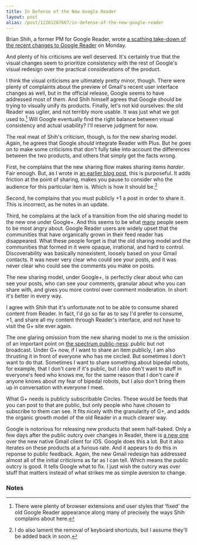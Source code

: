 ```yaml
---
title: In Defense of the New Google Reader
layout: post
alias: /post/12261287667/in-defense-of-the-new-google-reader
---
```


Brian Shih, a former PM for Google Reader, wrote [a scathing take-down
of the recent changes to Google Reader](http://brianshih.com/78073742)
on Monday.

And plenty of his criticisms are well deserved. It's certainly true that
the visual changes seem to prioritize consistency with the rest of
Google's visual redesign over the practical considerations of the
product.

I think the visual criticisms are ultimately pretty minor, though. There
were plenty of complaints about the preview of Gmail's recent user
interface changes as well, but in the official release, Google seems to
have addressed most of them. And Shih himself agrees that Google should
be trying to visually unify its products. Finally, let's not kid
ourselves: the old Reader was uglier, and not terribly more usable. It
was just what we got used to.[^1] Will Google eventually find the
right balance between visual consistency and actual usability? I'll
reserve judgment for now.

The real meat of Shih's criticism, though, is for the new sharing model.
Again, he agrees that Google *should* integrate Reader with Plus. But he
goes on to make some criticisms that don't fully take into account the
differences between the two products, and others that simply get the
facts wrong.

First, he complains that the new sharing flow makes sharing items
*harder*. Fair enough. But, as I wrote in [an earlier blog
post](http://blog.byjoemoon.com/post/10755504272/intimacy-and-performance-on-facebook),
this is purposeful. It adds friction at the point of sharing, makes you
pause to consider who the audience for this particular item is. Which is
how it should be.[^2]

Second, he complains that you must publicly +1 a post in order to share
it. This is incorrect, as he notes in an update.

Third, he complains at the lack of a transition from the old sharing
model to the new one under Google+. And this seems to be what
[many](http://kirbybits.wordpress.com/2011/10/21/wherein-i-try-to-explain-why-google-reader-is-the-best-social-network-created-so-far/)
people seem to be most angry about. Google Reader users are widely upset
that the communities that have organically grown in their feed reader
has disappeared. What these people forget is that the old sharing model
and the communities that formed in it were opaque, irrational, and hard
to control. Discoverability was basically nonexistent, loosely based on
your Gmail contacts. It was never very clear who could see your posts,
and it was never clear who could see the comments you make on posts.

The new sharing model, under Google+, is perfectly clear about who can
see your posts, who can see your comments, granular about who you can
share with, and gives you more control over comment moderation. In
short: it's better in every way.

I agree with Shih that it's unfortunate not to be able to consume shared
content from Reader. In fact, I'd go so far as to say I'd prefer to
consume, +1, and share all my content through Reader's interface, and
not have to visit the G+ site ever again.

The one glaring omission from the new sharing model to me is the
omission of an important point on [the spectrum
public-ness](http://blog.byjoemoon.com/post/582452757/webs-and-streams):
public but not broadcast. Under G+ now, if I want to share an item
publicly, I am also thrusting it in front of everyone who has me
circled. But sometimes I don't want to do that. Sometimes I want to
share something about bipedal robots, for example, that I don't care if
it's public, but I also don't want to stuff in everyone's feed who knows
me, for the same reason that I don't care if anyone knows about my fear
of bipedal robots, but I also don't bring them up in conversation with
everyone I meet.

What G+ needs is publicly subscribable Circles. These would be feeds
that you can post to that are public, but only people who have chosen to
subscribe to them can see. It fits nicely with the granularity of G+,
and adds the organic growth model of the old Reader in a much clearer
way.

Google is notorious for releasing new products that seem half-baked.
Only a few days after the public outcry over changes in Reader, there is
[a new
one](http://www.theverge.com/2011/11/2/2533292/gmail-app-iphone-ipad)
over the new native Gmail client for iOS. Google does this a lot. But it
also iterates on these products at a furious rate. And it appears to do
this in reponse to public feedback. Again, the new Gmail redesign has
addressed almost all of the initial criticisms as far as I can tell.
Which means the public outcry is good. It tells Google what to fix. I
just wish the outcry was over stuff that matters instead of what strikes
me as simple aversion to change.

### Notes

[^1]: There were plenty of browser extensions and user styles that ‘fixed'
    the old Google Reader appearance along many of precisely the ways
    Shih complains about here. 

[^2]: I do also lament the removal of keyboard shortcuts, but I assume
    they'll be added back in soon.
